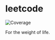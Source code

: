 # leetcode

![Coverage](https://img.shields.io/badge/Coverage-86.1%25-brightgreen)

For the weight of life.

